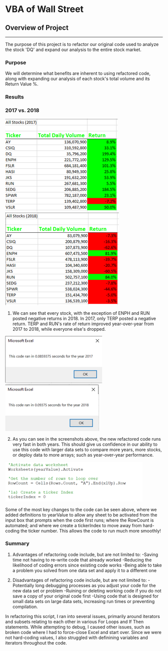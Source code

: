 # VBA of Wall Street 

## Overview of Project
---
The purpose of this project is to refactor our original code used to analyze the stock 'DQ' and expand our analysis to the entire stock market.  


### Purpose
We will determine what benefits are inherent to using refactored code, along with expanding our analysis of each stock's total volume and its Return Value %.

### Results 

### 2017 vs. 2018

![2017](https://github.com/davidfashbinder/stock-analysis/blob/master/Stocks_2017.png)
![2018](https://github.com/davidfashbinder/stock-analysis/blob/master/Stocks_2018.png)

1. We can see that every stock, with the exception of ENPH and RUN posted negative returns in 2018.  In 2017, only TERP posted a negative return.  TERP and RUN's rate of return improved year-over-year from 2017 to 2018, while everyone else's dropped.  

![2017_Run_Time](https://github.com/davidfashbinder/stock-analysis/blob/master/VBA_Challenge_2017.png)
![2018_Run_Time](https://github.com/davidfashbinder/stock-analysis/blob/master/VBA_Challenge_2018.png)

2. As you can see in the screenshots above, the new refactored code runs very fast in both years.  This should give us confidence in our ability to use this code with larger data sets to compare more years, more stocks, or deploy data to more arrays; such as year-over-year performance.  

![Refactored_Code](https://github.com/davidfashbinder/stock-analysis/blob/master/Code1.png)

Some of the most key changes to the code can be seen above, where we added definitions to yearValue to allow any sheet to be activated from the input box that prompts when the code first runs; where the RowCount is automated; and where we create a tickerIndex to move away from hard-coding the ticker number.  This allows the code to run much more smoothly!

### Summary
1. Advantages of refactoring code include, but are not limited to:
-Saving time not having to re-write code that already worked
-Reducing the likelihood of coding errors since existing code works
-Being able to take a problem you solved from one data set and apply it to a different one

2. Disadvantages of refactoring code include, but are not limited to:
-Potentially long debugging processes as you adjust your code for the new data set or problem
-Ruining or deleting working code if you do not save a copy of your original code first
-Using code that is designed for small data sets on large data sets, increasing run times or preventing compilation.

In refactoring this script, I ran into several issues, primarily around iterators and subsets relating to each other in various For Loops and If Then statements.  While attempting to debug, I caused other issues, such as broken code where I had to force-close Excel and start over.  Since we were not hard-coding values, I also struggled with definining variables and iterators throughout the code.
